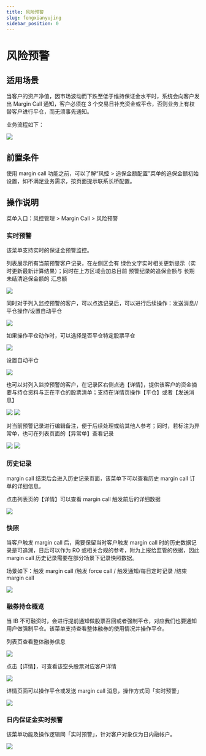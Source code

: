 ```yaml
---
title: 风险预警
slug: fengxianyujing
sidebar_position: 0
---
```



# 风险预警

## 适用场景

当客户的资产净值，因市场波动而下跌至低于维持保证金水平时，系统会向客户发出 Margin Call 通知，客户必须在 3 个交易日补充资金或平仓，否则业务上有权替客户进行平仓，而无须事先通知。

业务流程如下：

<img src="/assets/MUNYbs75AoscaIxZ2qhcSrBynHe.jpeg"/>

## 前置条件

使用 margin call 功能之前，可以了解“风控 &gt; 追保金额配置”菜单的追保金额初始设置，如不满足业务需求，按页面提示联系长桥配置。

## 操作说明

菜单入口：风控管理 &gt; Margin Call  &gt; 风险预警

### 实时预警

该菜单支持实时的保证金预警监控。

列表展示所有当前预警客户记录，在左侧区会有 绿色文字实时相关更新提示（实时更新最新计算结果）；同时在上方区域会加总目前 预警纪录的追保金额与 长期未结清追保金额的 汇总额

<img src="/assets/ASgDbM1rmor3hAxakAbc9Paznqg.png"/>

同时对于列入监控预警的客户，可以点选记录后，可以进行后续操作：发送消息//平仓操作/设置自动平仓

<img src="/assets/U8NxbOD4IoYSXIx7axlcjtdinZl.png"/>

如果操作平仓动作时，可以选择是否平仓特定股票平仓

<img src="/assets/G9lkbTSuRoCT0Mxdn8DceTn9n4F.png"/>

设置自动平仓

<img src="/assets/SF10bxzeyo7r9RxcBHgcA2FOn3d.png"/>

也可以对列入监控预警的客户，在记录区右侧点选【详情】，提供该客户的资金摘要与持仓资料与正在平仓的股票清单；支持在详情页操作【平仓】或者【发送消息】

<img src="/assets/Bs99bp7fcoK1XYxc3QzcG033nch.png"/>

<img src="/assets/HeGrbjvGxoDNN0xCz9NcgSkDnHe.png"/>

对当前预警记录进行编辑备注，便于后续处理或给其他人参考​；同时，若标注为异常单，也可在列表页面的【异常单】查看记录

<img src="/assets/RWHMb5hX3otbiAxnS9kcIGGBn3d.png"/>

<img src="/assets/LfCMbI7ohooWdEx2eX2cU8RNnfe.png"/>

### 历史记录

margin call 结束后会进入历史记录页面，该菜单下可以查看历史 margin call 订单的详细信息。

点击列表页的【详情】可以查看 margin call 触发前后的详细数据

<img src="/assets/UKOHbDbUMoFMvqxcSt8cGzaqnNe.png"/>

### 快照

当客户触发 margin call 后，需要保留当时客户触发 margin call 时的历史数据记录是可追溯，日后可以作为 RO 或相关合规的参考，附为上报给监管的依据，因此 margin call 历史记录需要在部分场景下记录快照数据。

场景如下：触发 margin call  /触发 force call / 触发通知/每日定时记录 /结束 margin call

<img src="/assets/GPMZbUw5aolwSTxMRXScqDYBnLM.png"/>

### 融券持仓概览

当 IB 不可融资时，会进行提前通知做股票召回或者强制平仓，对应我们也要通知用户做强制平仓。该菜单支持查看整体融券的使用情况并操作平仓。

列表页查看整体融券信息

<img src="/assets/T70MbbrlQoF3u2xE8BqcsaA6npe.png"/>

点击【详情】，可查看该空头股票对应客户详情

<img src="/assets/Z0HqbgN3Oo5sAUx0DGEc3xZZn6d.png"/>

详情页面可以操作平仓或发送 margin call 消息，操作方式同「实时预警」

<img src="/assets/SWU3bBtGWoCdDNxM6cMch5B3ntc.png"/>

### 日内保证金实时预警

该菜单功能及操作逻辑同「实时预警」，针对客户对象仅为日内融帐户。

<img src="/assets/WB8Gbeq1foIFEBxi1zxczdjonUd.png"/>


